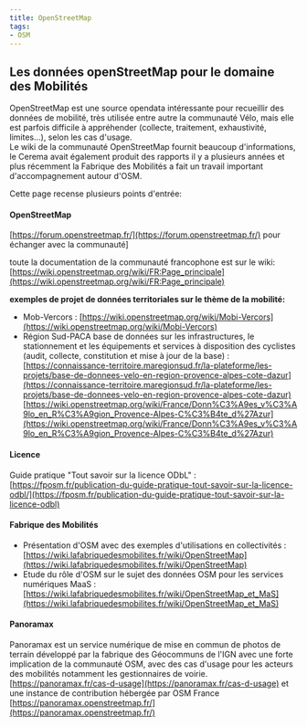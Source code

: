```yaml
---
title: OpenStreetMap
tags:
- OSM
---
```


## Les données openStreetMap pour le domaine des Mobilités

OpenStreetMap est une source opendata intéressante pour recueillir des données de mobilité, très utilisée entre autre la communauté Vélo, mais elle est parfois difficile à appréhender (collecte, traitement, exhaustivité, limites…), selon les cas d'usage.  
Le wiki de la communauté OpenStreetMap fournit beaucoup d'informations, le Cerema avait également produit des rapports il y a plusieurs années et plus récemment la Fabrique des Mobilités a fait un travail important d'accompagnement autour d'OSM.

Cette page recense plusieurs points d'entrée:

#### OpenStreetMap
[https://forum.openstreetmap.fr/](https://forum.openstreetmap.fr/) pour échanger avec la communauté]

toute la documentation de la communauté francophone est sur le wiki:
[https://wiki.openstreetmap.org/wiki/FR:Page_principale](https://wiki.openstreetmap.org/wiki/FR:Page_principale) 

**exemples de projet de données territoriales sur le thème de la mobilité:**
- Mob-Vercors : [https://wiki.openstreetmap.org/wiki/Mobi-Vercors](https://wiki.openstreetmap.org/wiki/Mobi-Vercors) 
- Région Sud-PACA base de données sur les infrastructures, le stationnement et les équipements et services à disposition des cyclistes (audit, collecte, constitution et mise à jour de la base) :
[https://connaissance-territoire.maregionsud.fr/la-plateforme/les-projets/base-de-donnees-velo-en-region-provence-alpes-cote-dazur](https://connaissance-territoire.maregionsud.fr/la-plateforme/les-projets/base-de-donnees-velo-en-region-provence-alpes-cote-dazur)  
[https://wiki.openstreetmap.org/wiki/France/Donn%C3%A9es_v%C3%A9lo_en_R%C3%A9gion_Provence-Alpes-C%C3%B4te_d%27Azur](https://wiki.openstreetmap.org/wiki/France/Donn%C3%A9es_v%C3%A9lo_en_R%C3%A9gion_Provence-Alpes-C%C3%B4te_d%27Azur)

#### Licence
Guide pratique "Tout savoir sur la licence ODbL" : [https://fposm.fr/publication-du-guide-pratique-tout-savoir-sur-la-licence-odbl/](https://fposm.fr/publication-du-guide-pratique-tout-savoir-sur-la-licence-odbl) 

#### Fabrique des Mobilités
-    Présentation d'OSM avec des exemples d'utilisations en collectivités : [https://wiki.lafabriquedesmobilites.fr/wiki/OpenStreetMap](https://wiki.lafabriquedesmobilites.fr/wiki/OpenStreetMap)
-    Etude du rôle d'OSM sur le sujet des données OSM pour les services numériques MaaS : [https://wiki.lafabriquedesmobilites.fr/wiki/OpenStreetMap_et_MaS](https://wiki.lafabriquedesmobilites.fr/wiki/OpenStreetMap_et_MaS)

#### Panoramax
Panoramax est un service numérique de mise en commun de photos de terrain développé par la fabrique des Géocommuns de l'IGN avec une forte implication de la communauté OSM,
avec des cas d'usage pour les acteurs des mobilités notamment les gestionnaires de voirie.
[https://panoramax.fr/cas-d-usage](https://panoramax.fr/cas-d-usage) 
et une instance de contribution hébergée par OSM France [https://panoramax.openstreetmap.fr/](https://panoramax.openstreetmap.fr/)

